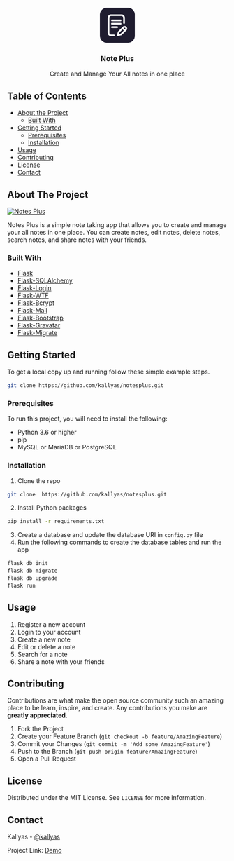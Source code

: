 <!-- Add logo at the center with the title of this app -->
<p align="center">
  <img src="./notesapp/static/assets/images/logo.png" alt="Logo" width="80" height="80">
    <h3 align="center">Note Plus</h3>
    <p align="center">
      Create and Manage Your All notes in one place
      <br />
    </p>
</p>

<!-- TABLE OF CONTENTS -->
## Table of Contents

* [About the Project](#about-the-project)
  * [Built With](#built-with)
* [Getting Started](#getting-started)
  * [Prerequisites](#prerequisites)
  * [Installation](#installation)
* [Usage](#usage)
* [Contributing](#contributing)
* [License](#license)
* [Contact](#contact)

<!-- ABOUT THE PROJECT -->
## About The Project

[![Notes Plus](https://user-images.githubusercontent.com/60466044/195991507-7902e8d5-06f8-45ac-9262-b14f963a7ab2.png)
](https://noteplus-production.up.railway.app/)

Notes Plus is a simple note taking app that allows you to create and manage your all notes in one place. You can create notes, edit notes, delete notes, search notes, and share notes with your friends.

### Built With

* [Flask](https://flask.palletsprojects.com/en/1.1.x/)
* [Flask-SQLAlchemy](https://flask-sqlalchemy.palletsprojects.com/en/2.x/)
* [Flask-Login](https://flask-login.readthedocs.io/en/latest/)
* [Flask-WTF](https://flask-wtf.readthedocs.io/en/stable/)
* [Flask-Bcrypt](https://flask-bcrypt.readthedocs.io/en/latest/)
* [Flask-Mail](https://pythonhosted.org/Flask-Mail/)
* [Flask-Bootstrap](https://pythonhosted.org/Flask-Bootstrap/)
* [Flask-Gravatar](https://flask-gravatar.readthedocs.io/en/latest/)
* [Flask-Migrate](https://flask-migrate.readthedocs.io/en/latest/)

<!-- GETTING STARTED -->
## Getting Started

To get a local copy up and running follow these simple example steps.

```sh
git clone https://github.com/kallyas/notesplus.git
```

### Prerequisites

To run this project, you will need to install the following:

* Python 3.6 or higher
* pip
* MySQL or MariaDB or PostgreSQL

### Installation

1. Clone the repo
```sh
git clone  https://github.com/kallyas/notesplus.git
```
2. Install Python packages
```sh 
pip install -r requirements.txt
```
3. Create a database and update the database URI in `config.py` file
4. Run the following commands to create the database tables and run the app
```sh
flask db init
flask db migrate
flask db upgrade
flask run
```

<!-- USAGE EXAMPLES -->
## Usage

1. Register a new account
2. Login to your account
3. Create a new note
4. Edit or delete a note
5. Search for a note
6. Share a note with your friends


<!-- CONTRIBUTING -->
## Contributing

Contributions are what make the open source community such an amazing place to be learn, inspire, and create. Any contributions you make are **greatly appreciated**.

1. Fork the Project
2. Create your Feature Branch (`git checkout -b feature/AmazingFeature`)
3. Commit your Changes (`git commit -m 'Add some AmazingFeature'`)
4. Push to the Branch (`git push origin feature/AmazingFeature`)
5. Open a Pull Request

<!-- LICENSE -->
## License

Distributed under the MIT License. See `LICENSE` for more information.

<!-- CONTACT -->
## Contact

Kallyas - [@kallyas](https://twitter.com/kallyasl)

Project Link: [Demo](https://noteplus-production.up.railway.app/)

